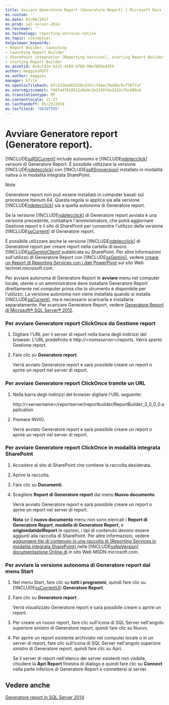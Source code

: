 ```yaml
---
title: Avviare Generatore Report (Generatore Report) | Microsoft Docs
ms.custom: ''
ms.date: 03/08/2017
ms.prod: sql-server-2014
ms.reviewer: ''
ms.technology: reporting-services-native
ms.topic: conceptual
helpviewer_keywords:
- Report Builder, launching
- launching Report Builder
- SharePoint integration [Reporting Services], starting Report Builder
- starting Report Builder
ms.assetid: 8c8c7d2e-b315-418d-bf65-90e7685e4259
author: maggiesMSFT
ms.author: maggies
manager: kfile
ms.openlocfilehash: 6fc123be862320cd35ccf4aec76d8bc9cf7877af
ms.sourcegitcommit: f40fa47619512a9a9c3e3258fda3242c76c008e6
ms.translationtype: MT
ms.contentlocale: it-IT
ms.lasthandoff: 05/23/2019
ms.locfileid: "66107595"
---
```

# <a name="start-report-builder-report-builder"></a>Avviare Generatore report (Generatore report).
  [!INCLUDE[ssRSCurrent](../../includes/ssrscurrent-md.md)] include autonomo e [!INCLUDE[ndptecclick](../../includes/ndptecclick-md.md)] versioni di Generatore Report. È possibile utilizzare la versione [!INCLUDE[ndptecclick](../../includes/ndptecclick-md.md)] con [!INCLUDE[ssRSnoversion](../../includes/ssrsnoversion-md.md)] installato in modalità nativa o in modalità integrata SharePoint.  
  
> [!NOTE]  
>  Generatore report non può essere installato in computer basati sul processore Itanium 64. Questa regola si applica sia alla versione [!INCLUDE[ndptecclick](../../includes/ndptecclick-md.md)] sia a quella autonoma di Generatore report.  
  
 Se la versione [!INCLUDE[ndptecclick](../../includes/ndptecclick-md.md)] di Generatore report avviata è una versione precedente, contattare l'amministratore, che potrà aggiornare Gestione report e il sito di SharePoint per consentire l'utilizzo della versione [!INCLUDE[ssCurrent](../../includes/sscurrent-md.md)] di Generatore report.  
  
 È possibile utilizzare anche la versione [!INCLUDE[ndptecclick](../../includes/ndptecclick-md.md)] di Generatore report per creare report nella cartella di lavoro [!INCLUDE[ssGeminiClient](../../includes/ssgeminiclient-md.md)] pubblicata su SharePoint. Per altre informazioni sull'utilizzo di Generatore Report con [!INCLUDE[ssGemini](../../includes/ssgemini-md.md)], vedere [creare un Report di Reporting Services con i dati PowerPivot](https://go.microsoft.com/fwlink/?LinkId=185238) sul sito Web technet.microsoft.com.  
  
 Per avviare autonoma di Generatore Report le **avviare** menu nel computer locale, utente o un amministratore deve installare Generatore Report direttamente nel computer prima che lo strumento è disponibile per l'utilizzo. La versione autonoma non viene installata quando si installa [!INCLUDE[ssCurrent](../../includes/sscurrent-md.md)], ma è necessario scaricarla e installarla separatamente. Per scaricare Generatore Report, vedere [Generatore Report di Microsoft® SQL Server® 2012](https://go.microsoft.com/fwlink/?LinkId=401502).  
  
### <a name="to-start-report-builder-clickonce-from-report-manager"></a>Per avviare Generatore report ClickOnce da Gestione report  
  
1.  Digitare l'URL per il server di report nella barra degli indirizzi del browser. L'URL predefinito è http://\<*nomeserver*>/reports. Verrà aperto Gestione report.  
  
2.  Fare clic su **Generatore report**.  
  
     Verrà avviato Generatore report e sarà possibile creare un report o aprire un report nel server di report.  
  
### <a name="to-start-report-builder-clickonce-using-a-url"></a>Per avviare Generatore report ClickOnce tramite un URL  
  
1.  Nella barra degli indirizzi del browser digitare l'URL seguente:  
  
     http://\<servername>/reportserver/reportbuilder/ReportBuilder_3_0_0_0.application  
  
2.  Premere INVIO.  
  
     Verrà avviato Generatore report e sarà possibile creare un report o aprire un report nel server di report.  
  
### <a name="to-start-report-builder-clickonce-in-sharepoint-integrated-mode"></a>Per avviare Generatore report ClickOnce in modalità integrata SharePoint  
  
1.  Accedere al sito di SharePoint che contiene la raccolta desiderata.  
  
2.  Aprire la raccolta.  
  
3.  Fare clic su **Documenti**.  
  
4.  Scegliere **Report di Generatore report** dal menu **Nuovo documento**.  
  
     Verrà avviato Generatore report e sarà possibile creare un report o aprire un report nel server di report.  
  
     **Nota** se il **nuovo documento** menu non sono elencati i **Report di Generatore Report**, **modello di Generatore Report**, e **originedatidelReport** le opzioni, i tipi di contenuto devono essere aggiunti alla raccolta di SharePoint. Per altre informazioni, vedere [aggiungere tipi di contenuto in una raccolta di &#40;Reporting Services in modalità integrata SharePoint&#41; ](../add-reporting-services-content-types-to-a-sharepoint-library.md) nelle [!INCLUDE[ssNoVersion](../../includes/ssnoversion-md.md)] [documentazione Online di](https://go.microsoft.com/fwlink/?LinkId=154888) in sito Web MSDN.microsoft.com.  
  
### <a name="to-start-report-builder-stand-alone-from-the-start-menu"></a>Per avviare la versione autonoma di Generatore report dal menu Start  
  
1.  Nel menu Start, fare clic su **tutti i programmi**, quindi fare clic su [!INCLUDE[ssCurrentUI](../../includes/sscurrentui-md.md)] **Generatore Report**.  
  
2.  Fare clic su **Generatore report** .  
  
     Verrà visualizzato Generatore report e sarà possibile creare o aprire un report.  
  
3.  Per creare un nuovo report, fare clic sull'icona di SQL Server nell'angolo superiore sinistro di Generatore report, quindi fare clic su Nuovo.  
  
4.  Per aprire un report esistente archiviato nel computer locale o in un server di report, fare clic sull'icona di SQL Server nell'angolo superiore sinistro di Generatore report, quindi fare clic su Apri.  
  
     Se il server di report nell'elenco dei server esistenti non visibile, chiudere la **Apri Report** finestra di dialogo e quindi fare clic su **Connect** nella parte inferiore di Generatore Report e connettersi al server.  
  
## <a name="see-also"></a>Vedere anche  
 [Generatore report in SQL Server 2014](report-builder-in-sql-server-2016.md)  
  
  
